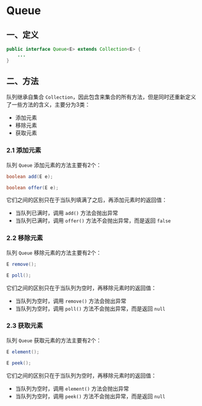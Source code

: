 # Queue

## 一、定义

```java
public interface Queue<E> extends Collection<E> {
    ...
}
```

## 二、方法

队列继承自集合 `Collection`，因此包含来集合的所有方法，但是同时还重新定义了一些方法的含义，主要分为3类：

- 添加元素
- 移除元素
- 获取元素

### 2.1 添加元素

队列 `Queue` 添加元素的方法主要有2个：

```java
boolean add(E e);

boolean offer(E e);
```

它们之间的区别只在于当队列填满了之后，再添加元素时的返回值：

- 当队列已满时，调用 `add()` 方法会抛出异常
- 当队列已满时，调用 `offer()` 方法不会抛出异常，而是返回 `false`

### 2.2 移除元素

队列 `Queue` 移除元素的方法主要有2个：

```java
E remove();

E poll();
```

它们之间的区别只在于当队列为空时，再移除元素时的返回值：

- 当队列为空时，调用 `remove()` 方法会抛出异常
- 当队列为空时，调用 `poll()` 方法不会抛出异常，而是返回 `null`

### 2.3 获取元素

队列 `Queue` 获取元素的方法主要有2个：

```java
E element();

E peek();
```

它们之间的区别只在于当队列为空时，再移除元素时的返回值：

- 当队列为空时，调用 `element()` 方法会抛出异常
- 当队列为空时，调用 `peek()` 方法不会抛出异常，而是返回 `null`